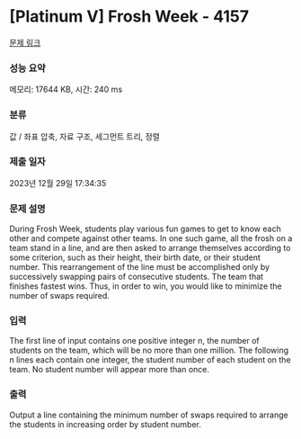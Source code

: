 # [Platinum V] Frosh Week - 4157 

[문제 링크](https://www.acmicpc.net/problem/4157) 

### 성능 요약

메모리: 17644 KB, 시간: 240 ms

### 분류

값 / 좌표 압축, 자료 구조, 세그먼트 트리, 정렬

### 제출 일자

2023년 12월 29일 17:34:35

### 문제 설명

<p>During Frosh Week, students play various fun games to get to know each other and compete against other teams. In one such game, all the frosh on a team stand in a line, and are then asked to arrange themselves according to some criterion, such as their height, their birth date, or their student number. This rearrangement of the line must be accomplished only by successively swapping pairs of consecutive students. The team that finishes fastest wins. Thus, in order to win, you would like to minimize the number of swaps required.</p>

### 입력 

 <p>The first line of input contains one positive integer n, the number of students on the team, which will be no more than one million. The following n lines each contain one integer, the student number of each student on the team. No student number will appear more than once.</p>

### 출력 

 <p>Output a line containing the minimum number of swaps required to arrange the students in increasing order by student number.</p>

